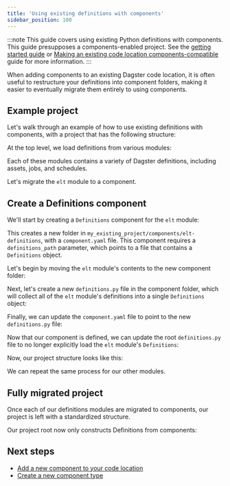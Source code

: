 ```yaml
---
title: 'Using existing definitions with components'
sidebar_position: 100
---
```


:::note
This guide covers using existing Python definitions with components. This guide presupposes a components-enabled project. See the [getting started guide](/guides/labs/components/) or [Making an existing code location components-compatible](/guides/labs/components/incrementally-adopting-components/existing-code-location) guide for more information.
:::

When adding components to an existing Dagster code location, it is often useful to restructure your definitions into component folders, making it easier to eventually migrate them entirely to using components.

## Example project

Let's walk through an example of how to use existing definitions with components, with a project that has the following structure:

<CliInvocationExample path="docs_beta_snippets/docs_beta_snippets/guides/components/migrating-definitions/1-tree.txt"  />

At the top level, we load definitions from various modules:

<CodeExample path="docs_beta_snippets/docs_beta_snippets/guides/components/migrating-definitions/2-definitions-before.py" title="my_existing_project/definitions.py" />

Each of these modules contains a variety of Dagster definitions, including assets, jobs, and schedules.

Let's migrate the `elt` module to a component.

## Create a Definitions component

We'll start by creating a `Definitions` component for the `elt` module:

<CliInvocationExample path="docs_beta_snippets/docs_beta_snippets/guides/components/migrating-definitions/3-scaffold.txt" />

This creates a new folder in `my_existing_project/components/elt-definitions`, with a `component.yaml` file. This component requires a `definitions_path` parameter, which points to a file that contains a `Definitions` object.

Let's begin by moving the `elt` module's contents to the new component folder:

<CliInvocationExample path="docs_beta_snippets/docs_beta_snippets/guides/components/migrating-definitions/4-mv.txt" />

Next, let's create a new `definitions.py` file in the component folder, which will collect all of the `elt` module's definitions into a single `Definitions` object:

<CodeExample path="docs_beta_snippets/docs_beta_snippets/guides/components/migrating-definitions/5-elt-nested-definitions.py" title="my_existing_project/components/elt-definitions/definitions.py" />

Finally, we can update the `component.yaml` file to point to the new `definitions.py` file:

<CodeExample path="docs_beta_snippets/docs_beta_snippets/guides/components/migrating-definitions/6-component-yaml.txt" title="my_existing_project/components/elt-definitions/component.yaml" />

Now that our component is defined, we can update the root `definitions.py` file to no longer explicitly load the `elt` module's `Definitions`:

<CodeExample path="docs_beta_snippets/docs_beta_snippets/guides/components/migrating-definitions/7-definitions-after.py" title="my_existing_project/definitions.py" />

Now, our project structure looks like this:

<CliInvocationExample path="docs_beta_snippets/docs_beta_snippets/guides/components/migrating-definitions/8-tree-after.txt" />

We can repeat the same process for our other modules.

## Fully migrated project

Once each of our definitions modules are migrated to components, our project is left with a standardized structure.

<CliInvocationExample path="docs_beta_snippets/docs_beta_snippets/guides/components/migrating-definitions/9-tree-after-all.txt" />

Our project root now only constructs Definitions from components:

<CodeExample path="docs_beta_snippets/docs_beta_snippets/guides/components/migrating-definitions/10-definitions-after-all.py" title="my_existing_project/definitions.py" />

## Next steps

- [Add a new component to your code location](/guides/labs/components/building-pipelines-with-components/adding-components)
- [Create a new component type](/guides/labs/components/creating-new-component-types/creating-and-registering-a-component-type)
